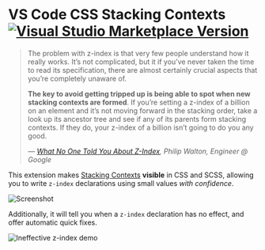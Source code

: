# VS Code CSS Stacking Contexts [![Visual Studio Marketplace Version](https://img.shields.io/visual-studio-marketplace/v/felixfbecker.css-stacking-contexts)](https://marketplace.visualstudio.com/items?itemName=felixfbecker.css-stacking-contexts)

> The problem with z-index is that very few people understand how it really works. It’s not complicated, but it if you’ve never taken the time to read its specification, there are almost certainly crucial aspects that you’re completely unaware of.
>
> **The key to avoid getting tripped up is being able to spot when new stacking contexts are formed**. If you’re setting a z-index of a billion on an element and it’s not moving forward in the stacking order, take a look up its ancestor tree and see if any of its parents form stacking contexts. If they do, your z-index of a billion isn’t going to do you any good.
>
> <footer>
> <cite>— <a href="https://philipwalton.com/articles/what-no-one-told-you-about-z-index/">What No One Told You About Z-Index</a>, Philip Walton, Engineer @ Google</cite>
> </footer>

This extension makes [Stacking Contexts](https://developer.mozilla.org/en-US/docs/Web/CSS/CSS_Positioning/Understanding_z_index/The_stacking_context) **visible** in CSS and SCSS, allowing you to write `z-index` declarations using small values _with confidence_.

<picture>
<source srcset="https://raw.githubusercontent.com/felixfbecker/vscode-css-stacking-contexts/main/images/screenshot1.png" media="(prefers-color-scheme: dark)" />
<source srcset="https://raw.githubusercontent.com/felixfbecker/vscode-css-stacking-contexts/main/images/screenshot1_light.png" media="(prefers-color-scheme: light)" />
<img alt="Screenshot" src="https://raw.githubusercontent.com/felixfbecker/vscode-css-stacking-contexts/main/images/screenshot1_light.png" />
</picture>

Additionally, it will tell you when a `z-index` declaration has no effect, and offer automatic quick fixes.

<picture>
<source srcset="https://raw.githubusercontent.com/felixfbecker/vscode-css-stacking-contexts/main/images/ineffective-z-index.gif" media="(prefers-color-scheme: dark)" />
<source srcset="https://raw.githubusercontent.com/felixfbecker/vscode-css-stacking-contexts/main/images/ineffective-z-index_light.gif" media="(prefers-color-scheme: light)" />
<img alt="Ineffective z-index demo" src="https://raw.githubusercontent.com/felixfbecker/vscode-css-stacking-contexts/main/images/ineffective-z-index_light.gif" />
</picture>
